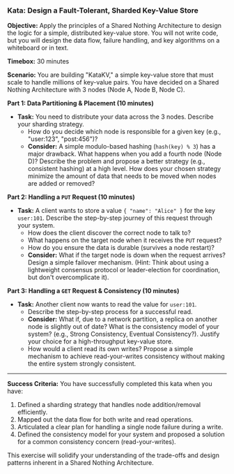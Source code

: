 ### Kata: Design a Fault-Tolerant, Sharded Key-Value Store

**Objective:** Apply the principles of a Shared Nothing Architecture to design the logic for a simple, distributed key-value store. You will not write code, but you will design the data flow, failure handling, and key algorithms on a whiteboard or in text.

**Timebox:** 30 minutes

**Scenario:**
You are building "KataKV," a simple key-value store that must scale to handle millions of key-value pairs. You have decided on a Shared Nothing Architecture with 3 nodes (Node A, Node B, Node C).

**Part 1: Data Partitioning & Placement (10 minutes)**

- **Task:** You need to distribute your data across the 3 nodes. Describe your sharding strategy.
  - How do you decide which node is responsible for a given key (e.g., "user:123", "post:456")?
  - **Consider:** A simple modulo-based hashing (`hash(key) % 3`) has a major drawback. What happens when you add a fourth node (Node D)? Describe the problem and propose a better strategy (e.g., consistent hashing) at a high level. How does your chosen strategy minimize the amount of data that needs to be moved when nodes are added or removed?

**Part 2: Handling a `PUT` Request (10 minutes)**

- **Task:** A client wants to store a value `{ "name": "Alice" }` for the key `user:101`. Describe the step-by-step journey of this request through your system.
  - How does the client discover the correct node to talk to?
  - What happens on the target node when it receives the `PUT` request?
  - How do you ensure the data is durable (survives a node restart)?
  - **Consider:** What if the target node is down when the request arrives? Design a simple failover mechanism. (Hint: Think about using a lightweight consensus protocol or leader-election for coordination, but don't overcomplicate it).

**Part 3: Handling a `GET` Request & Consistency (10 minutes)**

- **Task:** Another client now wants to read the value for `user:101`.
  - Describe the step-by-step process for a successful read.
  - **Consider:** What if, due to a network partition, a replica on another node is slightly out of date? What is the consistency model of your system? (e.g., Strong Consistency, Eventual Consistency?). Justify your choice for a high-throughput key-value store.
  - How would a client read its own writes? Propose a simple mechanism to achieve read-your-writes consistency without making the entire system strongly consistent.

---

**Success Criteria:**
You have successfully completed this kata when you have:

1.  Defined a sharding strategy that handles node addition/removal efficiently.
2.  Mapped out the data flow for both write and read operations.
3.  Articulated a clear plan for handling a single node failure during a write.
4.  Defined the consistency model for your system and proposed a solution for a common consistency concern (read-your-writes).

This exercise will solidify your understanding of the trade-offs and design patterns inherent in a Shared Nothing Architecture.
